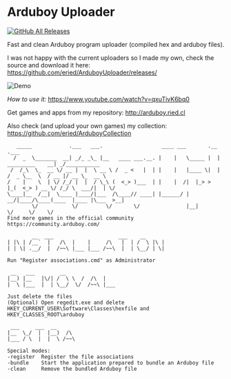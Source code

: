 # Arduboy Uploader
[![GitHub All Releases](https://img.shields.io/github/downloads/eried/ArduboyUploader/total)](https://github.com/eried/ArduboyUploader/releases)

Fast and clean Arduboy program uploader (compiled hex and arduboy files).

I was not happy with the current uploaders so I made my own, check the source and download it here:
https://github.com/eried/ArduboyUploader/releases/

![Demo](/media/demo.gif)

*How to use it:* https://www.youtube.com/watch?v=qxuTivK6bq0

Get games and apps from my repository:
http://arduboy.ried.cl

Also check (and upload your own games) my collection:
https://github.com/eried/ArduboyCollection

       _____            .___   ___.                   ____ ___       .__                   .___            
      /  _  \_______  __| _/_ _\_ |__   ____ ___.__. |    |   \_____ |  |   _________    __| _/___________ 
     /  /_\  \_  __ \/ __ |  |  \ __ \ /  _ <   |  | |    |   |____ \|  |  /  _ \__  \  / __ |/ __ \_  __ \
    /    |    \  | \/ /_/ |  |  / \_\ (  <_> )___  | |    |  /|  |_> >  |_(  <_> ) __ \/ /_/ \  ___/|  | \/
    \____|__  /__|  \____ |____/|___  /\____// ____| |______/ |   __/|____/\____(____  |____ |\___  >__|   
            \/           \/         \/       \/               |__|                   \/     \/    \/      
    Find more games in the official community https://community.arduboy.com/

            __  ___                     ___    __       
    | |\ | /__`  |   /\  |    |     /\   |  | /  \ |\ | 
    | | \| .__/  |  /~~\ |___ |___ /~~\  |  | \__/ | \| 

    Run "Register associations.cmd" as Administrator

     __   ___        __                                 
    |__) |__   |\/| /  \ \  /  /\  |                    
    |  \ |___  |  | \__/  \/  /~~\ |___                 

    Just delete the files
    (Optional) Open regedit.exe and delete HKEY_CURRENT_USER\Software\Classes\hexfile and HKEY_CLASSES_ROOT\arduboy

     ___     ___  __                                    
    |__  \_/  |  |__)  /\                               
    |___ / \  |  |  \ /~~\   

    Special modes:
    -register  Register the file associations
    -bundle    Start the application prepared to bundle an Arduboy file
    -clean     Remove the bundled Arduboy file
